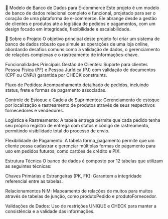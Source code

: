 🛒 Modelo de Banco de Dados para E-commerce
Este projeto é um modelo de banco de dados relacional completo e funcional, projetado para ser o coração de uma plataforma de e-commerce. Ele abrange desde a gestão de clientes e produtos até a logística de pedidos e pagamentos, com um design focado em integridade, flexibilidade e escalabilidade.

🚀 Sobre o Projeto
O objetivo principal deste projeto foi criar um sistema de banco de dados robusto que simule as operações de uma loja online, abordando desafios comuns como a validação de dados, o gerenciamento de relações complexas e o rastreamento de informações-chave.

Funcionalidades Principais
Gestão de Clientes: Suporte para clientes Pessoa Física (PF) e Pessoa Jurídica (PJ) com validação de documentos (CPF ou CNPJ) garantida por CHECK constraints.

Fluxo de Pedidos: Acompanhamento detalhado de pedidos, incluindo status, frete e formas de pagamento associadas.

Controle de Estoque e Cadeia de Suprimentos: Gerenciamento de estoque por localização e rastreamento de produtos através de seus respectivos fornecedores e vendedores.

Logística e Rastreamento: A tabela entrega permite que cada pedido tenha seu próprio registro de entrega com status e código de rastreamento, permitindo visibilidade total do processo de envio.

Flexibilidade de Pagamento: A tabela forma_pagamento permite que um cliente possa cadastrar e gerenciar múltiplas formas de pagamento para uso em pedidos futuros, como cartões de crédito e PIX.

Estrutura Técnica
O banco de dados é composto por 12 tabelas que utilizam as seguintes técnicas:

Chaves Primárias e Estrangeiras (PK, FK): Garantem a integridade referencial entre as tabelas.

Relacionamentos N:M: Mapeamento de relações de muitos para muitos através de tabelas de junção, como produtoPedido e produtoFornecedor.

Validações de Dados: Uso de restrições UNIQUE e CHECK para manter a consistência e a validade das informações.


